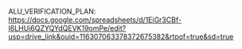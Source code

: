 ALU_VERIFICATION_PLAN:  https://docs.google.com/spreadsheets/d/1EiGr3CBf-I6LHUi6QZYQYdQEVK19omPe/edit?usp=drive_link&ouid=116307063378372675382&rtpof=true&sd=true
